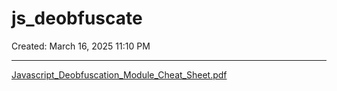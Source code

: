 # js_deobfuscate

Created: March 16, 2025 11:10 PM

---

[Javascript_Deobfuscation_Module_Cheat_Sheet.pdf](js_deobfuscate%201b8021737a89808b952adbbcee285a1a/Javascript_Deobfuscation_Module_Cheat_Sheet.pdf)